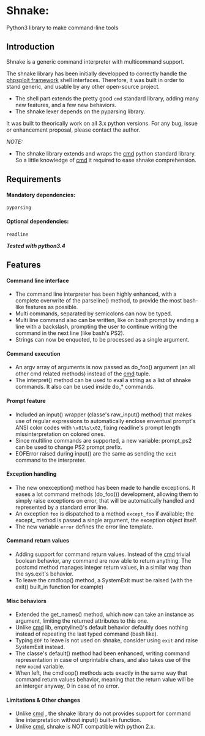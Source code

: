 Shnake:
=======

Python3 library to make command-line tools

Introduction
------------

Shnake is a generic command interpreter with multicommand support.

The shnake library has been initially developped to correctly handle
the [phpsploit framework] shell interfaces. Therefore, it was built
in order to stand generic, and usable by any other open-source project.

- The shell part extends the pretty good `cmd` standard library, adding many
  new features, and a few new behaviors.
- The shnake lexer depends on the pyparsing library.

It was built to theorically work on all 3.x python versions.
For any bug, issue or enhancement proposal, please contact the author.

*NOTE:*
* The shnake library extends and wraps the [cmd] python standard library.
  So a little knowledge of [cmd] it required to ease shnake comprehension.


Requirements
------------

#### Mandatory dependencies:
    pyparsing

#### Optional dependencies:
    readline

_**Tested with python3.4**_

Features
--------

#### Command line interface
  * The command line interpreter has been highly enhanced, with a
    complete overwrite of the parseline() method, to provide the
    most bash-like features as possible.
  * Multi commands, separated by semicolons can now be typed.
  * Multi line command also can be written, like on bash prompt by
    ending a line with a backslash, prompting the user to continue
    writing the command in the next line (like bash's PS2).
  * Strings can now be enquoted, to be processed as a single argument.

#### Command execution
  * An argv array of arguments is now passed as do_foo() argument
    (an all other cmd related methods) instead of the [cmd] tuple.
  * The interpret() method can be used to eval a string as a list of
    shnake commands. It also can be used inside do_* commands.

#### Prompt feature
  * Included an input() wrapper (classe's raw_input() method) that
    makes use of regular expressions to automatically enclose
    enventual prompt's ANSI color codes with `\x01%s\x02`, fixing
    readline's prompt length missinterpretation on colored ones.
  * Since multiline commands are supported, a new variable:
    prompt_ps2 can be used to change PS2 prompt prefix.
  * EOFError raised during input() are the same as sending the
    `exit` command to the interpreter.

#### Exception handling
  * The new onexception() method has been made to handle exceptions.
    It eases a lot command methods (do_foo()) development, allowing
    them to simply raise exceptions on error, that will be
    automatically handled and represented by a standard error line.
  * An exception `foo` is dispatched to a method `except_foo` if
    available; the except_ method is passed a single argument, the
    exception object itself.
  * The new variable `error` defines the error line template.

#### Command return values
  * Adding support for command return values. Instead of the [cmd]
    trivial boolean behavior, any command are now able to return
    anything. The postcmd method manages integer return values, in
    a similar way than the sys.exit's behavior.
  * To leave the cmdloop() method, a SystemExit must be raised
    (with the exit() built_in function for example)

#### Misc behaviors
  * Extended the get_names() method, which now can take an instance
    as argument, limiting the returned attributes to this one.
  * Unlike [cmd] lib, emptyline()'s default behavior defaultly does
    nothing instead of repeating the last typed command (bash like).
  * Typing `EOF` to leave is not used on shnake, consider using
    `exit` and raise SystemExit instead.
  * The classe's default() method had been enhanced, writing command
    representation in case of unprintable chars, and also takes use of
    the new `nocmd` variable.
  * When left, the cmdloop() methods acts exactly in the same way
    that command return values behavior, meaning that the return
    value will be an interger anyway, 0 in case of no error.

#### Limitations & Other changes
  * Unlike [cmd] , the shnake library do not provides support for
    command line interpretation without input() built-in function.
  * Unlike [cmd], shnake is NOT compatible with python 2.x.


[phpsploit framework]: https://github.com/nil0x42/phpsploit
[cmd]: https://docs.python.org/3.4/library/cmd.html
